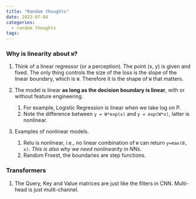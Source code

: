 ```yaml
---
title: "Random thoughts"
date: 2022-07-04
categories:
  - random thoughts
tags:
---
```


### Why is linearity about `W`?

1. Think of a linear regressor (or a perception). The point (x, y) is given and fixed. The only thing controls the size of the loss is the slope of the linear boundary, which is `W`. Therefore it is the shape of `W` that matters.

1. The model is linear **as long as the decision boundary is linear**, with or without feature engineering. 
    1. For example, Logistic Regression is linear when we take log on P.
    1. Note the difference between `y = W*exp(x)` and `y = exp(W*x)`, latter is nonlinear.

1. Examples of nonlinear models. 
    1. Relu is nonlinear, i.e., no linear combination of `W` can return `y=max(0, x)`. *This is also why we need nonlinearity in NNs.*
    1. Random Froest, the boundaries are step functions.

### Transformers
1. The Query, Key and Value matrices are just like the filters in CNN. Multi-head is just multi-channel.

